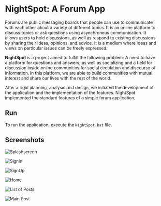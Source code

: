 
# NightSpot: A Forum App

Forums are public messaging boards that people can use to communicate with each other about a variety of different topics. It is an online platform to discuss topics or ask questions using asynchronous communication. It allows users to hold discussions, as well as respond to existing discussions by sharing their ideas, opinions, and advice. It is a medium where ideas and views on particular issues can be freely expressed. 

**NightSpot** is a project aimed to fulfill the following problem: A need to have a platform for questions and answers, as well as socializing and a field for discussion inside online communities for social circulation and discourse of information. In this platform, we are able to build communities with mutual interest and share our lives with the rest of the world.

After a rigid planning, analysis and design, we initiated the development of the application and the implementation of the features. NightSpot implemented the standard features of a simple forum application.


## Run
To run the application, execute the `NightSpot.bat` file.

## Screenshots
![Splashscreen](https://github.com/MrYious/NightSpot/blob/main/GUI%20Sample/Splashscreen.png?raw=true)

![SignIn](https://github.com/MrYious/NightSpot/blob/main/GUI%20Sample/Sign%20In.png?raw=true)

![SignUp](https://github.com/MrYious/NightSpot/blob/main/GUI%20Sample/Sign%20Up.png?raw=true)

![Home](https://github.com/MrYious/NightSpot/blob/main/GUI%20Sample/Home.png?raw=true)

![List of Posts](https://github.com/MrYious/NightSpot/blob/main/GUI%20Sample/List%20of%20Posts.png?raw=true)

![Main Post](https://github.com/MrYious/NightSpot/blob/main/GUI%20Sample/Main%20Post.png?raw=true)




